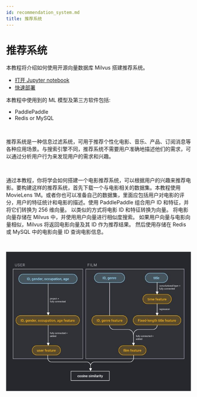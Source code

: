 ```yaml
---
id: recommendation_system.md
title: 推荐系统
---
```


# 推荐系统

本教程将介绍如何使用开源向量数据库 Milvus 搭建推荐系统。

- [打开 Jupyter notebook](https://github.com/milvus-io/bootcamp/blob/master/solutions/recommender_system/recommender_system.ipynb)
- [快速部署](https://github.com/milvus-io/bootcamp/blob/master/solutions/recommender_system/quick_deploy)

本教程中使用到的 ML 模型及第三方软件包括:
- PaddlePaddle
- Redis or MySQL

</br>

推荐系统是一种信息过滤系统，可用于推荐个性化电影、音乐、产品、订阅消息等各种应用场景。与搜索引擎不同，推荐系统不需要用户准确地描述他们的需求，可以通过分析用户行为来发现用户的需求和兴趣。

</br>

通过本教程，你将学会如何搭建一个电影推荐系统，可以根据用户的兴趣来推荐电影。要构建这样的推荐系统，首先下载一个与电影相关的数据集。本教程使用 MovieLens 1M。或者你也可以准备自己的数据集，里面应包括用户对电影的评分，用户的特征统计和电影的描述。使用 PaddlePaddle 组合用户 ID 和特征，并将它们转换为 256 维向量。 以类似的方式将电影 ID 和特征转换为向量。 将电影向量存储在 Milvus 中，并使用用户向量进行相似度搜索。 如果用户向量与电影向量相似，Milvus 将返回电影向量及其 ID 作为推荐结果。 然后使用存储在 Redis 或 MySQL 中的电影向量 ID 查询电影信息。

</br>

![recommender_system](../../../assets/recommendation_system.png "Workflow of a recommender system.")
